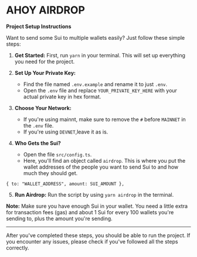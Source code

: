# AHOY AIRDROP
**Project Setup Instructions**

Want to send some Sui to multiple wallets easily? Just follow these simple steps:

1. **Get Started:** First, run `yarn` in your terminal. This will set up everything you need for the project.

2. **Set Up Your Private Key:**
   - Find the file named `.env.example` and rename it to just `.env`.
   - Open the `.env` file and replace `YOUR_PRIVATE_KEY_HERE` with your actual private key in hex format.

3. **Choose Your Network:**
   - If you're using mainnt, make sure to remove the `#` before `MAINNET` in the `.env` file.
   - If you're using `DEVNET`,leave it as is.

4. **Who Gets the Sui?**
   - Open the file `src/config.ts`.
   - Here, you'll find an object called `airdrop`. This is where you put the wallet addresses of the people you want to send Sui to and how much they should get.

`
{
    to: "WALLET_ADDRESS",
    amount: SUI_AMOUNT
  },
  `

5. **Run Airdrop:** Run the script by using `yarn airdrop` in the terminal.


**Note:** Make sure you have enough Sui in your wallet. You need a little extra for transaction fees (gas) and about 1 Sui for every 100 wallets you're sending to, plus the amount you're sending.

---

After you've completed these steps, you should be able to run the project. If you encounter any issues, please check if you've followed all the steps correctly.

